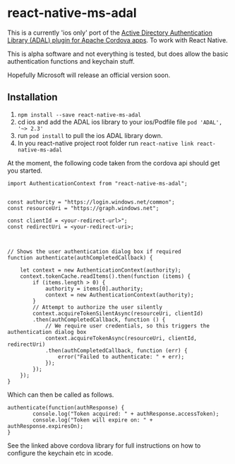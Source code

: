 # react-native-ms-adal

This is a currently 'ios only' port of the [Active Directory Authentication Library (ADAL) plugin for Apache Cordova apps](https://github.com/AzureAD/azure-activedirectory-library-for-cordova). To work with React Native.

This is alpha software and not everything is tested, but does allow the basic authentication functions and keychain stuff.

Hopefully Microsoft will release an official version soon.

## Installation

1. `npm install --save react-native-ms-adal`
2. cd ios and add the ADAL ios library to your ios/Podfile file `pod 'ADAL', '~> 2.3'`
3. run `pod install` to pull the ios ADAL library down.
4. In you react-native project root folder run `react-native link react-native-ms-adal`

At the moment, the following code taken from the cordova api should get you started.

```
import AuthenticationContext from "react-native-ms-adal";


const authority = "https://login.windows.net/common";
const resourceUri = "https://graph.windows.net";

const clientId = <your-redirect-url>";
const redirectUri = <your-redirect-uri>;



// Shows the user authentication dialog box if required
function authenticate(authCompletedCallback) {

    let context = new AuthenticationContext(authority);
    context.tokenCache.readItems().then(function (items) {
        if (items.length > 0) {
            authority = items[0].authority;
            context = new AuthenticationContext(authority);
        }
        // Attempt to authorize the user silently
        context.acquireTokenSilentAsync(resourceUri, clientId)
        .then(authCompletedCallback, function () {
            // We require user credentials, so this triggers the authentication dialog box
            context.acquireTokenAsync(resourceUri, clientId, redirectUri)
            .then(authCompletedCallback, function (err) {
                error("Failed to authenticate: " + err);
            });
        });
    });
}
```

Which can then be called as follows.

```
authenticate(function(authResponse) {
        console.log("Token acquired: " + authResponse.accessToken);
        console.log("Token will expire on: " + authResponse.expiresOn);
}
```


See the linked above cordova library for full instructions on how to configure the keychain etc in xcode.
